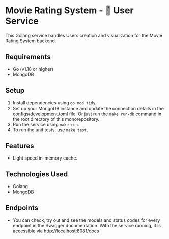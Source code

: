 # Movie Rating System - 👤 User Service

This Golang service handles Users creation and visualization for the Movie Rating System backend.

## Requirements

- Go (v1.18 or higher)
- MongoDB

## Setup

1. Install dependencies using `go mod tidy`.
2. Set up your MongoDB instance and update the connection details in the [configs/development.toml](configs/development.toml) file. Or just run the `make run-db` command in the root directory of this monorepository.
3. Run the service using `make run`.
4. To run the unit tests, use `make test`.

## Features

- Light speed in-memory cache.

## Technologies Used

- Golang
- MongoDB

## Endpoints

- You can check, try out and see the models and status codes for every endpoint in the Swagger documentation. With the service running, it is accessible via [http://localhost:8081/docs](http://localhost:8081/docs)
